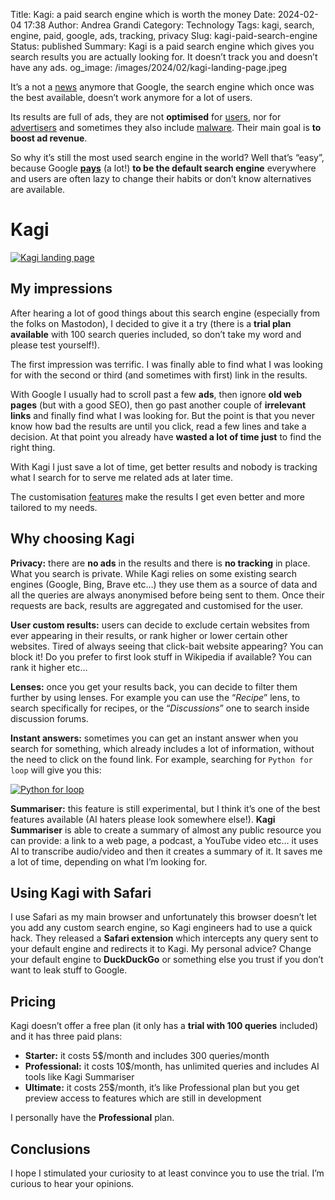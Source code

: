 Title: Kagi: a paid search engine which is worth the money
Date: 2024-02-04 17:38
Author: Andrea Grandi
Category: Technology
Tags: kagi, search, engine, paid, google, ads, tracking, privacy
Slug: kagi-paid-search-engine
Status: published
Summary: Kagi is a paid search engine which gives you search results you are actually looking for. It doesn’t track you and doesn’t have any ads.
og_image: /images/2024/02/kagi-landing-page.jpeg

It’s a not a [news](https://mashable.com/article/google-search-low-quality-research) anymore that Google, the search engine which once was the best available, doesn’t work anymore for a lot of users.

Its results are full of ads, they are not **optimised** for [users](https://www.searchenginejournal.com/biased-google-search-results-are-hurting-users-harvard-study-claims/135824/), nor for [advertisers](https://simpleblog.ai/blog/google-ads-can-do-more-for-customers/) and sometimes they also include [malware](https://www.helpnetsecurity.com/2023/01/18/google-ads-increasingly-pointing-to-malware/). Their main goal is **to boost ad revenue**.

So why it’s still the most used search engine in the world? Well that’s “easy”, because Google **[pays](https://www.theverge.com/2023/10/26/23933206/google-apple-search-deal-safari-18-billion)** (a lot!) **to be the default search engine** everywhere and users are often lazy to change their habits or don’t know alternatives are available.

# Kagi

[![Kagi landing page]({static}/images/2024/02/kagi-landing-page.jpeg)]()

## My impressions

After hearing a lot of good things about this search engine (especially from the folks on Mastodon), I decided to give it a try (there is a **trial plan available** with 100 search queries included, so don’t take my word and please test yourself!).

The first impression was terrific. I was finally able to find what I was looking for with the second or third (and sometimes with first) link in the results.

With Google I usually had to scroll past a few **ads**, then ignore **old web pages** (but with a good SEO), then go past another couple of **irrelevant links** and finally find what I was looking for. But the point is that you never know how bad the results are until you click, read a few lines and take a decision. At that point you already have **wasted a lot of time just** to find the right thing.

With Kagi I just save a lot of time, get better results and nobody is tracking what I search for to serve me related ads at later time.

The customisation [features](https://blog.kagi.com/kagi-features) make the results I get even better and more tailored to my needs.

## Why choosing Kagi

**Privacy:** there are **no ads** in the results and there is **no tracking** in place. What you search is private. While Kagi relies on some existing search engines (Google, Bing, Brave etc…) they use them as a source of data and all the queries are always anonymised before being sent to them. Once their requests are back, results are aggregated and customised for the user.

**User custom results:** users can decide to exclude certain websites from ever appearing in their results, or rank higher or lower certain other websites. Tired of always seeing that click-bait website appearing? You can block it! Do you prefer to first look stuff in Wikipedia if available? You can rank it higher etc…

**Lenses:** once you get your results back, you can decide to filter them further by using lenses. For example you can use the “*Recipe*” lens, to search specifically for recipes, or the “*Discussions*” one to search inside discussion forums.

**Instant answers:** sometimes you can get an instant answer when you search for something, which already includes a lot of information, without the need to click on the found link. For example, searching for `Python for loop` will give you this:

[![Python for loop]({static}/images/2024/02/python-for-loop.jpeg)]()

**Summariser:** this feature is still experimental, but I think it’s one of the best features available (AI haters please look somewhere else!). **Kagi Summariser** is able to create a summary of almost any public resource you can provide: a link to a web page, a podcast, a YouTube video etc… it uses AI to transcribe audio/video and then it creates a summary of it. It saves me a lot of time, depending on what I’m looking for.

## Using Kagi with Safari

I use Safari as my main browser and unfortunately this browser doesn’t let you add any custom search engine, so Kagi engineers had to use a quick hack. They released a **Safari extension** which intercepts any query sent to your default engine and redirects it to Kagi. My personal advice? Change your default engine to **DuckDuckGo** or something else you trust if you don’t want to leak stuff to Google.

## Pricing

Kagi doesn’t offer a free plan (it only has a **trial with 100 queries** included) and it has three paid plans:

- **Starter:** it costs 5$/month and includes 300 queries/month
- **Professional:** it costs 10$/month, has unlimited queries and includes AI tools like Kagi Summariser
- **Ultimate:** it costs 25$/month, it’s like Professional plan but you get preview access to features which are still in development

I personally have the **Professional** plan.

## Conclusions

I hope I stimulated your curiosity to at least convince you to use the trial. I’m curious to hear your opinions.
